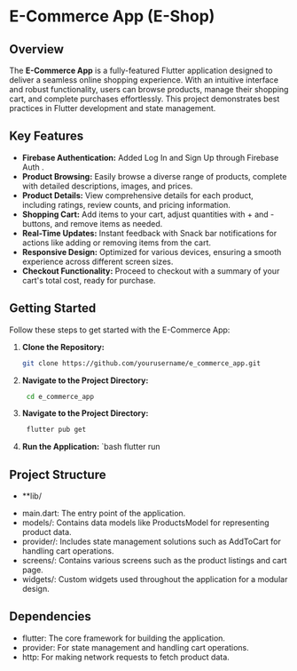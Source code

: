 # E-Commerce App (E-Shop) 

## Overview

The **E-Commerce App** is a fully-featured Flutter application designed to deliver a seamless
online shopping experience. With an intuitive interface and robust functionality, users can browse
products, manage their shopping cart, and complete purchases effortlessly. This project demonstrates
best practices in Flutter development and state management.

## Key Features
- **Firebase Authentication:** Added Log In and Sign Up through Firebase Auth . 
- **Product Browsing:** Easily browse a diverse range of products, complete with detailed descriptions, images, and prices.
- **Product Details:** View comprehensive details for each product, including ratings, review counts, and pricing information.
- **Shopping Cart:** Add items to your cart, adjust quantities with + and - buttons, and remove items as needed.
- **Real-Time Updates:** Instant feedback with Snack bar notifications for actions like adding or removing items from the cart.
- **Responsive Design:** Optimized for various devices, ensuring a smooth experience across different screen sizes.
- **Checkout Functionality:** Proceed to checkout with a summary of your cart's total cost, ready for purchase.

## Getting Started

Follow these steps to get started with the E-Commerce App:

1. **Clone the Repository:**
   ```bash
   git clone https://github.com/yourusername/e_commerce_app.git

2. **Navigate to the Project Directory:**
   ```bash
    cd e_commerce_app
   
3. **Navigate to the Project Directory:**
   ```bash
    flutter pub get
4. **Run the Application:**
  `bash 
    flutter run


## Project Structure

- **lib/
 * main.dart: The entry point of the application.
 * models/: Contains data models like ProductsModel for representing product data.
 * provider/: Includes state management solutions such as AddToCart for handling cart operations.
 * screens/: Contains various screens such as the product listings and cart page.
 * widgets/: Custom widgets used throughout the application for a modular design.

## Dependencies

* flutter: The core framework for building the application.
* provider: For state management and handling cart operations.
* http: For making network requests to fetch product data.

